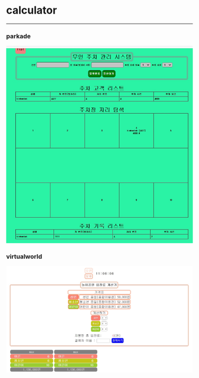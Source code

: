 # calculator
----------------
### parkade
![parkade](images/parkade.jpg)
### virtualworld
![virtual](images/virtualworld.jpg)

